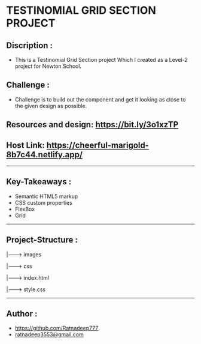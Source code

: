 # TESTINOMIAL GRID SECTION PROJECT


## Discription : 
- This is a Testinomial Grid Section project Which I created as a Level-2 project for Newton School.

## Challenge : 
- Challenge is to build out the component and get it looking as close to the given design as possible.

## Resources and design: https://bit.ly/3o1xzTP

## Host Link: https://cheerful-marigold-8b7c44.netlify.app/

------------

## Key-Takeaways : 
- Semantic HTML5 markup
- CSS custom properties
- FlexBox
- Grid

------------

## Project-Structure :
|---> images

|---> css

|---> index.html

|---> style.css

------------

## Author :
- https://github.com/Ratnadeep777
- ratnadeep3553@gmail.com

